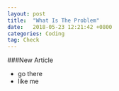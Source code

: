 ```yaml
---
layout: post
title:  "What Is The Problem"
date:   2018-05-23 12:21:42 +0800
categories: Coding
tag: Check
---
```


###New Article

- go there
- like me